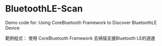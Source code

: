 BluetoothLE-Scan
==================
Demo code for:
Using CoreBluetooth Framework to Discover BluetoothLE Device

範例程式：
使用 CoreBluetooth Framework 去掃描支援Bluetooth LE的週邊

